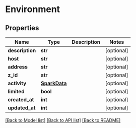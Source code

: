 # Environment

## Properties
Name | Type | Description | Notes
------------ | ------------- | ------------- | -------------
**description** | **str** |  | [optional] 
**host** | **str** |  | [optional] 
**address** | **str** |  | [optional] 
**z_id** | **str** |  | [optional] 
**activity** | [**SparkData**](SparkData.md) |  | [optional] 
**limited** | **bool** |  | [optional] 
**created_at** | **int** |  | [optional] 
**updated_at** | **int** |  | [optional] 

[[Back to Model list]](../README.md#documentation-for-models) [[Back to API list]](../README.md#documentation-for-api-endpoints) [[Back to README]](../README.md)

